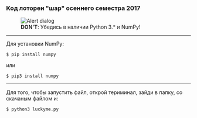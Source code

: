 ### Код лотореи "шар" осеннего семестра 2017

<div class="attempt-left">
  <figure>
    <img src="https://placehold.it/350x150" alt="Alert dialog">
    <figcaption class="warning">
      <b>DON'T</b>: Убедись в наличии Python 3.* и NumPy!
     </figcaption>
  </figure>
</div>

---------
Для установки NumPy:
```
$ pip install numpy
```
или
```
$ pip3 install numpy
```
----------
Для того, чтобы запустить файл, открой териминал, зайди в папку, со скачаным файлом и:
```
$ python3 luckyme.py
```
